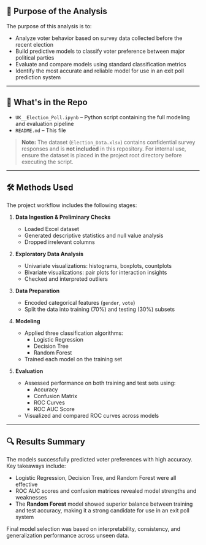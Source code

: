 ## 🎯 Purpose of the Analysis

The purpose of this analysis is to:

- Analyze voter behavior based on survey data collected before the recent election
- Build predictive models to classify voter preference between major political parties
- Evaluate and compare models using standard classification metrics
- Identify the most accurate and reliable model for use in an exit poll prediction system

---

## 📂 What's in the Repo

- `UK__Election_Poll.ipynb` – Python script containing the full modeling and evaluation pipeline  
- `README.md` – This file

> **Note:** The dataset (`Election_Data.xlsx`) contains confidential survey responses and is **not included** in this repository. For internal use, ensure the dataset is placed in the project root directory before executing the script.

---

## 🛠 Methods Used

The project workflow includes the following stages:

1. **Data Ingestion & Preliminary Checks**
   - Loaded Excel dataset
   - Generated descriptive statistics and null value analysis
   - Dropped irrelevant columns

2. **Exploratory Data Analysis**
   - Univariate visualizations: histograms, boxplots, countplots
   - Bivariate visualizations: pair plots for interaction insights
   - Checked and interpreted outliers

3. **Data Preparation**
   - Encoded categorical features (`gender`, `vote`)
   - Split the data into training (70%) and testing (30%) subsets

4. **Modeling**
   - Applied three classification algorithms:
     - Logistic Regression
     - Decision Tree
     - Random Forest
   - Trained each model on the training set

5. **Evaluation**
   - Assessed performance on both training and test sets using:
     - Accuracy
     - Confusion Matrix
     - ROC Curves
     - ROC AUC Score
   - Visualized and compared ROC curves across models

---

## 🔍 Results Summary

The models successfully predicted voter preferences with high accuracy. Key takeaways include:

- Logistic Regression, Decision Tree, and Random Forest were all effective
- ROC AUC scores and confusion matrices revealed model strengths and weaknesses
- The **Random Forest** model showed superior balance between training and test accuracy, making it a strong candidate for use in an exit poll system

Final model selection was based on interpretability, consistency, and generalization performance across unseen data.
